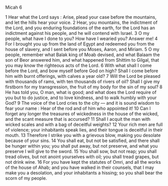 Micah 6

1	Hear what the Lord says : Arise, plead your case before the mountains, and let the hills hear your voice.
2	Hear, you mountains, the indictment of the Lord, and you enduring foundations of the earth, for the Lord has an indictment against his people, and he will contend with Israel.
3	O my people, what have I done to you? How have I wearied you? Answer me!
4	For I brought you up from the land of Egypt and redeemed you from the house of slavery, and I sent before you Moses, Aaron, and Miriam.
5	O my people, remember what Balak king of Moab devised, and what Balaam the son of Beor answered him, and what happened from Shittim to Gilgal, that you may know the righteous acts of the Lord.
6	With what shall I come before the Lord, and bow myself before God on high? Shall I come before him with burnt offerings, with calves a year old?
7	Will the Lord be pleased with thousands of rams, with ten thousands of rivers of oil? Shall I give my firstborn for my transgression, the fruit of my body for the sin of my soul?
8	He has told you, O man, what is good; and what does the Lord require of you but to do justice, and to love kindness, and to walk humbly with your God?
9	The voice of the Lord cries to the city — and it is sound wisdom to fear your name : Hear of the rod and of him who appointed it!
10	Can I forget any longer the treasures of wickedness in the house of the wicked, and the scant measure that is accursed?
11	Shall I acquit the man with wicked scales and with a bag of deceitful weights?
12	Your rich men are full of violence; your inhabitants speak lies, and their tongue is deceitful in their mouth.
13	Therefore I strike you with a grievous blow, making you desolate because of your sins.
14	You shall eat, but not be satisfied, and there shall be hunger within you; you shall put away, but not preserve, and what you preserve I will give to the sword.
15	You shall sow, but not reap; you shall tread olives, but not anoint yourselves with oil; you shall tread grapes, but not drink wine.
16	For you have kept the statutes of Omri, and all the works of the house of Ahab; and you have walked in their counsels, that I may make you a desolation, and your inhabitants a hissing; so you shall bear the scorn of my people.

